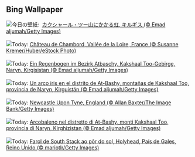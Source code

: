 ## Bing Wallpaper
![](https://www.bing.com/th?id=OHR.KyrgyzstanRainbow_JA-JP6458656191_UHD.jpg&w=1000)今日の壁紙: &nbsp;[カクシャール・ツー山にかかる虹, キルギス (© Emad aljumah/Getty Images)](https://www.bing.com/th?id=OHR.KyrgyzstanRainbow_JA-JP6458656191_UHD.jpg)
<br><br/>
![](https://www.bing.com/th?id=OHR.ChambordCastle_FR-FR1183220484_UHD.jpg&w=1000)Today: [Château de Chambord, Vallée de la Loire, France (© Susanne Kremer/Huber/eStock Photo)](https://www.bing.com/th?id=OHR.ChambordCastle_FR-FR1183220484_UHD.jpg)
<br><br/>
![](https://www.bing.com/th?id=OHR.KyrgyzstanRainbow_DE-DE6804066855_UHD.jpg&w=1000)Today: [Ein Regenbogen im Bezirk Atbaschy, Kakshaal Too-Gebirge, Naryn, Kirgisistan (© Emad aljumah/Getty Images)](https://www.bing.com/th?id=OHR.KyrgyzstanRainbow_DE-DE6804066855_UHD.jpg)
<br><br/>
![](https://www.bing.com/th?id=OHR.KyrgyzstanRainbow_ES-ES0679850164_UHD.jpg&w=1000)Today: [Un arco iris en el distrito de At-Bashy, montañas de Kakshaal Too, provincia de Naryn, Kirguistán (© Emad aljumah/Getty Images)](https://www.bing.com/th?id=OHR.KyrgyzstanRainbow_ES-ES0679850164_UHD.jpg)
<br><br/>
![](https://www.bing.com/th?id=OHR.NewcastleUponTyneUK_EN-GB5615473754_UHD.jpg&w=1000)Today: [Newcastle Upon Tyne, England (© Allan Baxter/The Image Bank/Getty Images)](https://www.bing.com/th?id=OHR.NewcastleUponTyneUK_EN-GB5615473754_UHD.jpg)
<br><br/>
![](https://www.bing.com/th?id=OHR.KyrgyzstanRainbow_IT-IT9404693194_UHD.jpg&w=1000)Today: [Arcobaleno nel distretto di At-Bashy, monti Kakshaal Too, provincia di Naryn, Kirghizistan (© Emad aljumah/Getty Images)](https://www.bing.com/th?id=OHR.KyrgyzstanRainbow_IT-IT9404693194_UHD.jpg)
<br><br/>
![](https://www.bing.com/th?id=OHR.SouthStackLight_PT-BR0876989984_UHD.jpg&w=1000)Today: [Farol de South Stack ao pôr do sol, Holyhead, País de Gales, Reino Unido (© mariotlr/Getty Images)](https://www.bing.com/th?id=OHR.SouthStackLight_PT-BR0876989984_UHD.jpg)
<br><br/>
